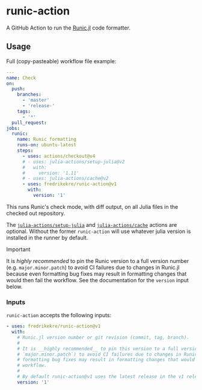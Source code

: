 # runic-action

A GitHub Action to run the [Runic.jl](https://github.com/fredrikekre/Runic.jl)
code formatter.

## Usage

Full (copy-pasteable) workflow file example:

```yml
---
name: Check
on:
  push:
    branches:
      - 'master'
      - 'release-'
    tags:
      - '*'
  pull_request:
jobs:
  runic:
    name: Runic formatting
    runs-on: ubuntu-latest
    steps:
      - uses: actions/checkout@v4
      # - uses: julia-actions/setup-julia@v2
      #   with:
      #     version: '1.11'
      # - uses: julia-actions/cache@v2
      - uses: fredrikekre/runic-action@v1
        with:
          version: '1'
```

This runs Runic's check mode, with diff output, on all Julia files in the
checked out repository.

The [`julia-actions/setup-julia`](https://github.com/julia-actions/setup-julia)
and [`julia-actions/cache`](https://github.com/julia-actions/cache) actions are
optional. Without the former `runic-action` will use whatever julia version is
installed in the runner by default.

> [!IMPORTANT]
> It is *highly recommended* to pin the Runic version to a full version number (e.g.
> `major.minor.patch`) to avoid CI failures due to changes in Runic.jl because even
> formatting bug fixes may result in formatting changes that would then fail the workflow.
> See the documentation for the `version` input below.

### Inputs

`runic-action` accepts the following inputs:

```yml
- uses: fredrikekre/runic-action@v1
  with:
    # Runic.jl version number or git revision (commit, tag, branch).
    #
    # It is __highly recommended__ to pin this version to a full version number (e.g.
    # `major.minor.patch`) to avoid CI failures due to changes in Runic.jl since even
    # formatting bug fixes may result in formatting changes that would then fail the
    # workflow.
    #
    # By default runic-action@v1 uses the latest release in the v1 release series.
    version: '1'
```

